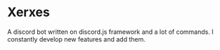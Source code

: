 # Xerxes
A discord bot written on discord.js framework and a lot of commands. I constantly develop new features and add them.
